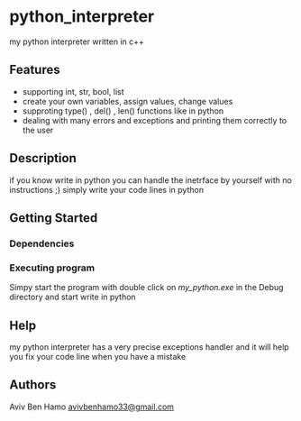# python_interpreter
my python interpreter written in c++

## Features
* supporting int, str, bool, list 
* create your own variables, assign values, change values
* supproting type() , del() , len() functions like in python
* dealing with many errors and exceptions and printing them correctly to the user

## Description
if you know write in python 
you can handle the inetrface
by yourself with no instructions ;) 
simply write your code lines in python

## Getting Started

### Dependencies

### Executing program

Simpy start the program with double click on _my_python.exe_ in the Debug directory and start write in python

## Help

my python interpreter has a very precise exceptions handler and it will help you fix your code line when you have a mistake

## Authors

Aviv Ben Hamo
avivbenhamo33@gmail.com
